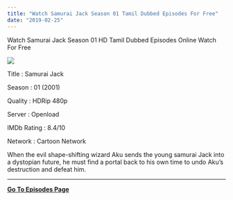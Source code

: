 ```yaml
---
title: "Watch Samurai Jack Season 01 Tamil Dubbed Episodes For Free"
date: "2019-02-25"
---
```


Watch Samurai Jack Season 01 HD Tamil Dubbed Episodes Online Watch For Free

[![](https://2.bp.blogspot.com/-zdix1VH81_4/XHNjKsCJ-GI/AAAAAAAABcA/yNAuIY-cY64ziHt-A7VZeKynPG19liiQACLcBGAs/s320/Samurai{2bdbed38d32e7704a3eaa20af56e2289d0665505d01c3d892d71953ac3249a13}2BJack{2bdbed38d32e7704a3eaa20af56e2289d0665505d01c3d892d71953ac3249a13}2BTk.jpg)](https://2.bp.blogspot.com/-zdix1VH81_4/XHNjKsCJ-GI/AAAAAAAABcA/yNAuIY-cY64ziHt-A7VZeKynPG19liiQACLcBGAs/s1600/Samurai{2bdbed38d32e7704a3eaa20af56e2289d0665505d01c3d892d71953ac3249a13}2BJack{2bdbed38d32e7704a3eaa20af56e2289d0665505d01c3d892d71953ac3249a13}2BTk.jpg)

Title : Samurai Jack

Season : 01 (2001)

Quality : HDRip 480p

Server : Openload

IMDb Rating : 8.4/10

Network : Cartoon Network

When the evil shape-shifting wizard Aku sends the young samurai Jack into a dystopian future, he must find a portal back to his own time to undo Aku’s destruction and defeat him.

  

* * *

  

  

**[Go To Episodes Page](http://toonsouthindia.ml/index.php/seasons/samurai-jack-season-1-in-tamil/)**
